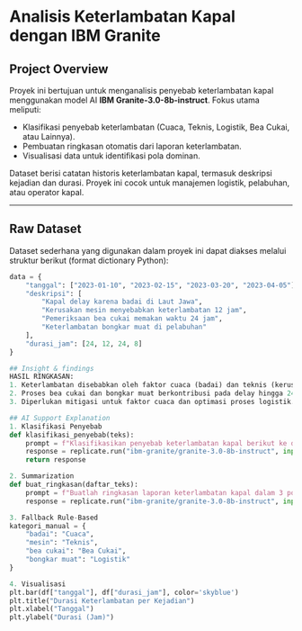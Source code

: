 # Analisis Keterlambatan Kapal dengan IBM Granite

## Project Overview
Proyek ini bertujuan untuk menganalisis penyebab keterlambatan kapal menggunakan model AI **IBM Granite-3.0-8b-instruct**. Fokus utama meliputi:
- Klasifikasi penyebab keterlambatan (Cuaca, Teknis, Logistik, Bea Cukai, atau Lainnya).
- Pembuatan ringkasan otomatis dari laporan keterlambatan.
- Visualisasi data untuk identifikasi pola dominan.

Dataset berisi catatan historis keterlambatan kapal, termasuk deskripsi kejadian dan durasi. Proyek ini cocok untuk manajemen logistik, pelabuhan, atau operator kapal.

---

## Raw Dataset
Dataset sederhana yang digunakan dalam proyek ini dapat diakses melalui struktur berikut (format dictionary Python):
```python
data = {
    "tanggal": ["2023-01-10", "2023-02-15", "2023-03-20", "2023-04-05"],
    "deskripsi": [
        "Kapal delay karena badai di Laut Jawa",
        "Kerusakan mesin menyebabkan keterlambatan 12 jam",
        "Pemeriksaan bea cukai memakan waktu 24 jam",
        "Keterlambatan bongkar muat di pelabuhan"
    ],
    "durasi_jam": [24, 12, 24, 8]
}

## Insight & findings
HASIL RINGKASAN:
1. Keterlambatan disebabkan oleh faktor cuaca (badai) dan teknis (kerusakan mesin).
2. Proses bea cukai dan bongkar muat berkontribusi pada delay hingga 24 jam.
3. Diperlukan mitigasi untuk faktor cuaca dan optimasi proses logistik.

## AI Support Explanation
1. Klasifikasi Penyebab
def klasifikasi_penyebab(teks):
    prompt = f"Klasifikasikan penyebab keterlambatan kapal berikut ke dalam salah satu kategori: [Cuaca, Teknis, Logistik, Bea Cukai, Lainnya]..."
    response = replicate.run("ibm-granite/granite-3.0-8b-instruct", input={"prompt": prompt, "max_tokens": 10})
    return response

2. Summarization
def buat_ringkasan(daftar_teks):
    prompt = f"Buatlah ringkasan laporan keterlambatan kapal dalam 3 poin penting: - {gabungan_teks}..."
    response = replicate.run("ibm-granite/granite-3.0-8b-instruct", input={"prompt": prompt, "max_tokens": 150})

3. Fallback Rule-Based
kategori_manual = {
    "badai": "Cuaca",
    "mesin": "Teknis",
    "bea cukai": "Bea Cukai",
    "bongkar muat": "Logistik"
}

4. Visualisasi
plt.bar(df["tanggal"], df["durasi_jam"], color='skyblue')
plt.title("Durasi Keterlambatan per Kejadian")
plt.xlabel("Tanggal")
plt.ylabel("Durasi (Jam)")